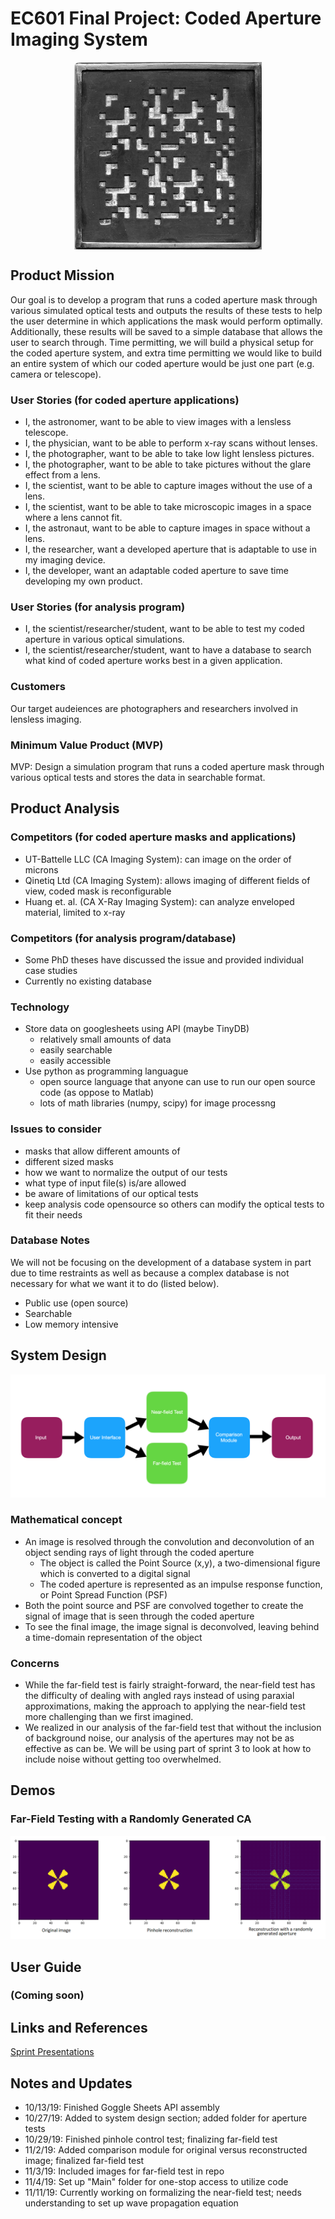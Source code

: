 # EC601 Final Project: Coded Aperture Imaging System
<p align="middle"><img src="https://github.com/mbu54/601project/blob/master/Coded_aperture_mask_(for_gamma_camera).jpg" align="middle" style="width:300px;height:300px;"></p>
 
## Product Mission
Our goal is to develop a program that runs a coded aperture mask through various simulated optical tests and outputs the results of these tests to help the user determine in which applications the mask would perform optimally. Additionally, these results will be saved to a simple database that allows the user to search through. Time permitting, we will build a physical setup for the coded aperture system, and extra time permitting we would like to build an entire system of which our coded aperture would be just one part (e.g. camera or telescope). 

  ### User Stories (for coded aperture applications)
  - I, the astronomer, want to be able to view images with a lensless telescope.
  - I, the physician, want to be able to perform x-ray scans without lenses.
  - I, the photographer, want to be able to take low light lensless pictures.
  - I, the photographer, want to be able to take pictures without the glare effect from a lens.
  - I, the scientist, want to be able to capture images without the use of a lens.
  - I, the scientist, want to be able to take microscopic images in a space where a lens cannot fit.
  - I, the astronaut, want to be able to capture images in space without a lens.
  - I, the researcher, want a developed aperture that is adaptable to use in my imaging device.
  - I, the developer, want an adaptable coded aperture to save time developing my own product.
  
  ### User Stories (for analysis program)
  - I, the scientist/researcher/student, want to be able to test my coded aperture in various optical simulations.
  - I, the scientist/researcher/student, want to have a database to search what kind of coded aperture works best in a given      application.

  ### Customers

  Our target audeiences are photographers and researchers involved in lensless imaging.

  ### Minimum Value Product (MVP)

  MVP: Design a simulation program that runs a coded aperture mask through various optical tests and stores the data in searchable format.

## Product Analysis

  ### Competitors (for coded aperture masks and applications)
  - UT-Battelle LLC (CA Imaging System): can image on the order of microns
  - Qinetiq Ltd (CA Imaging System): allows imaging of different fields of view, coded mask is reconfigurable
  - Huang et. al. (CA X-Ray Imaging System): can analyze enveloped material, limited to x-ray
  
  ### Competitors (for analysis program/database)
  - Some PhD theses have discussed the issue and provided individual case studies
  - Currently no existing database
  
  ### Technology
  - Store data on googlesheets using API (maybe TinyDB)
    - relatively small amounts of data
    - easily searchable
    - easily accessible
  - Use python as programming languague
    - open source language that anyone can use to run our open source code (as oppose to Matlab)
    - lots of math libraries (numpy, scipy) for image processng
  
  ### Issues to consider
   - masks that allow different amounts of 
   - different sized masks
   - how we want to normalize the output of our tests
   - what type of input file(s) is/are allowed
   - be aware of limitations of our optical tests
   - keep analysis code opensource so others can modify the optical tests to fit their needs
   
  ### Database Notes
  We will not be focusing on the development of a database system in part due to time restraints as well as because a complex database is not necessary for what we want it to do (listed below).
   - Public use (open source)
   - Searchable
   - Low memory intensive
  
## System Design
![system diagram](https://github.com/mbu54/601project/blob/master/Screen%20Shot%202019-10-07%20at%208.48.14%20PM.png)

 ### Mathematical concept
 - An image is resolved through the convolution and deconvolution of an object sending rays of light through the coded aperture
   - The object is called the Point Source (x,y), a two-dimensional figure which is converted to a digital signal
   - The coded aperture is represented as an impulse response function, or Point Spread Function (PSF)
 - Both the point source and PSF are convolved together to create the signal of image that is seen through the coded aperture
 - To see the final image, the image signal is deconvolved, leaving behind a time-domain representation of the object
 
 ### Concerns
 - While the far-field test is fairly straight-forward, the near-field test has the difficulty of dealing with angled rays instead of using paraxial approximations, making the approach to applying the near-field test more challenging than we first imagined.
 - We realized in our analysis of the far-field test that without the inclusion of background noise, our analysis of the apertures may not be as effective as can be. We will be using part of sprint 3 to look at how to include noise without getting too overwhelmed.

## Demos

 ### Far-Field Testing with a Randomly Generated CA
 <p align="middle"><img src="https://github.com/mbu54/601project/blob/master/Aperture_Tests/farfielddemo.png"></p>
 
## User Guide

 ### (Coming soon)
 
## Links and References

<a href="https://drive.google.com/drive/folders/1znG365a-_0aR97n4F3Bvw1yOBPKbYH1N?usp=sharing">Sprint Presentations</a>

## Notes and Updates
- 10/13/19: Finished Goggle Sheets API assembly
- 10/27/19: Added to system design section; added folder for aperture tests
- 10/29/19: Finished pinhole control test; finalizing far-field test
- 11/2/19: Added comparison module for original versus reconstructed image; finalized far-field test
- 11/3/19: Included images for far-field test in repo
- 11/4/19: Set up "Main" folder for one-stop access to utilize code
- 11/11/19: Currently working on formalizing the near-field test; needs understanding to set up wave propagation equation
